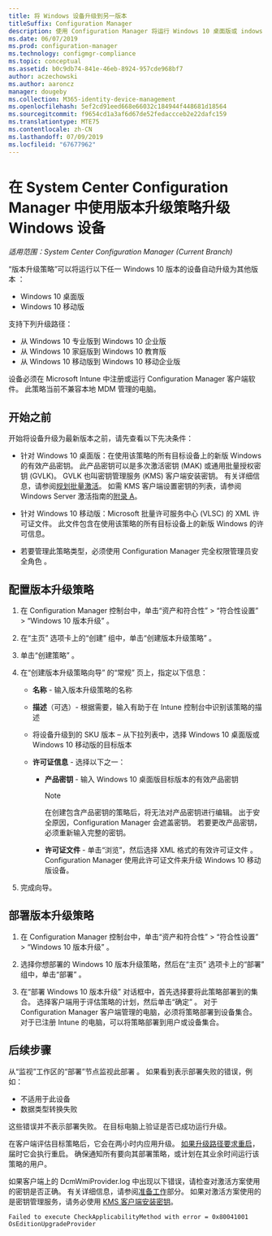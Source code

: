 ```yaml
---
title: 将 Windows 设备升级到另一版本
titleSuffix: Configuration Manager
description: 使用 Configuration Manager 将运行 Windows 10 桌面版或 indows 10 移动版的设备自动升级为其他版本。
ms.date: 06/07/2019
ms.prod: configuration-manager
ms.technology: configmgr-compliance
ms.topic: conceptual
ms.assetid: b0c9db74-841e-46eb-8924-957cde968bf7
author: aczechowski
ms.author: aaroncz
manager: dougeby
ms.collection: M365-identity-device-management
ms.openlocfilehash: 5ef2cd91eed668e66032c184944f448681d18564
ms.sourcegitcommit: f9654cd1a3af6d67de52fedaccceb2e22dafc159
ms.translationtype: MTE75
ms.contentlocale: zh-CN
ms.lasthandoff: 07/09/2019
ms.locfileid: "67677962"
---
```

# <a name="upgrade-windows-devices-with-the-edition-upgrade-policy-in-system-center-configuration-manager"></a>在 System Center Configuration Manager 中使用版本升级策略升级 Windows 设备

*适用范围：System Center Configuration Manager (Current Branch)*


“版本升级策略”可以将运行以下任一 Windows 10 版本的设备自动升级为其他版本  ：

- Windows 10 桌面版
- Windows 10 移动版

支持下列升级路径：

- 从 Windows 10 专业版到 Windows 10 企业版
- 从 Windows 10 家庭版到 Windows 10 教育版
- 从 Windows 10 移动版到 Windows 10 移动企业版

设备必须在 Microsoft Intune 中注册或运行 Configuration Manager 客户端软件。 此策略当前不兼容本地 MDM 管理的电脑。

## <a name="before-you-start"></a>开始之前  
 开始将设备升级为最新版本之前，请先查看以下先决条件：  

-   针对 Windows 10 桌面版：在使用该策略的所有目标设备上的新版 Windows 的有效产品密钥。 此产品密钥可以是多次激活密钥 (MAK) 或通用批量授权密钥 (GVLK)。 GVLK 也叫密钥管理服务 (KMS) 客户端安装密钥。 有关详细信息，请参阅[规划批量激活](https://docs.microsoft.com/windows/deployment/volume-activation/plan-for-volume-activation-client)。 如需 KMS 客户端设置密钥的列表，请参阅 Windows Server 激活指南的[附录 A](https://docs.microsoft.com/windows-server/get-started/kmsclientkeys)。 <!--496871-->  

-   针对 Windows 10 移动版：Microsoft 批量许可服务中心 (VLSC) 的 XML 许可证文件。 此文件包含在使用该策略的所有目标设备上的新版 Windows 的许可信息。

- 若要管理此策略类型，必须使用 Configuration Manager 完全权限管理员安全角色  。

## <a name="configure-the-edition-upgrade-policy"></a>配置版本升级策略  

1.  在 Configuration Manager 控制台中，单击“资产和符合性”   > “符合性设置”   > “Windows 10 版本升级”  。  

3.  在“主页”  选项卡上的“创建”  组中，单击“创建版本升级策略”  。  

4.  单击“创建策略”  。  

5.  在“创建版本升级策略向导”  的“常规”  页上，指定以下信息：  

    -   **名称** - 输入版本升级策略的名称  

    -   **描述**（可选）- 根据需要，输入有助于在 Intune 控制台中识别该策略的描述  

    -   将设备升级到的 SKU 版本  – 从下拉列表中，选择 Windows 10 桌面版或 Windows 10 移动版的目标版本  

    -   **许可证信息** - 选择以下之一：  

        -   **产品密钥** - 输入 Windows 10 桌面版目标版本的有效产品密钥  

            > [!NOTE]  
            >  在创建包含产品密钥的策略后，将无法对产品密钥进行编辑。 出于安全原因，Configuration Manager 会遮盖密钥。 若要更改产品密钥，必须重新输入完整的密钥。  

        -   **许可证文件** - 单击“浏览”，然后选择 XML 格式的有效许可证文件  。 Configuration Manager 使用此许可证文件来升级 Windows 10 移动版设备。  

6.  完成向导。  


## <a name="deploy-the-edition-upgrade-policy"></a>部署版本升级策略  

1.  在 Configuration Manager 控制台中，单击“资产和符合性”   > “符合性设置”   > “Windows 10 版本升级”  。  

3.  选择你想部署的 Windows 10 版本升级策略，然后在“主页”  选项卡上的“部署”  组中，单击“部署”  。  

4.  在“部署 Windows 10 版本升级”  对话框中，首先选择要将此策略部署到的集合。 选择客户端用于评估策略的计划，然后单击“确定”  。 对于 Configuration Manager 客户端管理的电脑，必须将策略部署到设备集合。 对于已注册 Intune 的电脑，可以将策略部署到用户或设备集合。 



## <a name="next-steps"></a>后续步骤

从“监视”工作区的“部署”节点监视此部署   。 如果看到表示部署失败的错误，例如：
- 不适用于此设备 
- 数据类型转换失败 

这些错误并不表示部署失败。 在目标电脑上验证是否已成功运行升级。

在客户端评估目标策略后，它会在两小时内应用升级。 [如果升级路径要求重启](https://docs.microsoft.com/windows/deployment/upgrade/windows-10-edition-upgrades)，届时它会执行重启。 确保通知所有要向其部署策略，或计划在其业余时间运行该策略的用户。

如果客户端上的 DcmWmiProvider.log  中出现以下错误，请检查对激活方案使用的密钥是否正确。 有关详细信息，请参阅[准备工作](#before-you-start)部分。 如果对激活方案使用的是密钥管理服务，请务必使用 [KMS 客户端安装密钥](https://docs.microsoft.com/windows-server/get-started/kmsclientkeys)。  <!-- 496871 -->   

`Failed to execute CheckApplicabilityMethod with error = 0x80041001 OsEditionUpgradeProvider`
